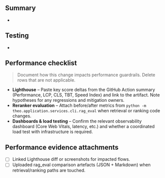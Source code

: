## Summary
- 

## Testing
- 

## Performance checklist
> Document how this change impacts performance guardrails. Delete rows that are not applicable.

- **Lighthouse** – Paste key score deltas from the GitHub Action summary (Performance, LCP, CLS, TBT, Speed Index) and link to the artifact. Note hypotheses for any regressions and mitigation owners.
- **Reranker evaluation** – Attach before/after metrics from `python -m theo.application.services.cli.rag_eval` when retrieval or ranking code changes.
- **Dashboards & load testing** – Confirm the relevant observability dashboard (Core Web Vitals, latency, etc.) and whether a coordinated load test with infrastructure is required.

## Performance evidence attachments
- [ ] Linked Lighthouse diff or screenshots for impacted flows.
- [ ] Uploaded rag_eval comparison artefacts (JSON + Markdown) when retrieval/ranking paths are touched.
